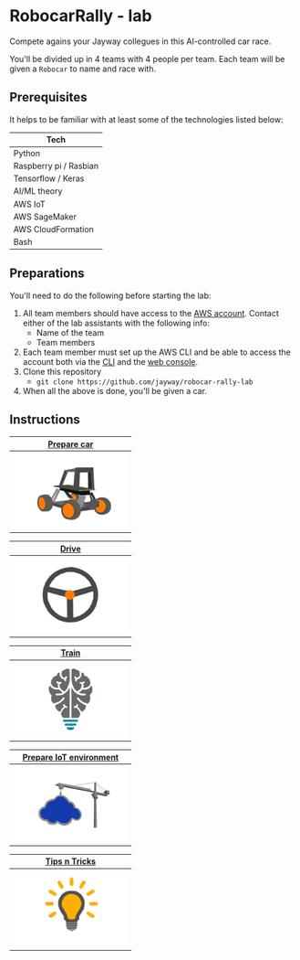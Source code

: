 # RobocarRally - lab

Compete agains your Jayway collegues in this AI-controlled car race.

You'll be divided up in 4 teams with 4 people per team. Each team will be given a `Robocar` to name and race with.

## Prerequisites

It helps to be familiar with at least some of the technologies listed below:

| Tech      |
| --------- | 
| Python |
| Raspberry pi / Rasbian |
| Tensorflow / Keras |
| AI/ML theory |
| AWS IoT |
| AWS SageMaker |
| AWS CloudFormation |
| Bash |

## Preparations

You'll need to do the following before starting the lab:

1. All team members should have access to the [AWS account](https://648414911232.signin.aws.amazon.com/console). Contact either of the lab assistants with the following info:
   - Name of the team
   - Team members
1. Each team member must set up the AWS CLI and be able to access the account both via the [CLI](https://aws.amazon.com/cli) and the [web console](https://648414911232.signin.aws.amazon.com/console).
1. Clone this repository
   - `git clone https://github.com/jayway/robocar-rally-lab`
1. When all the above is done, you'll be given a car.

## Instructions

| [Prepare car](docs/PREPARE-CAR.md)          |
|     :---:                                   |
| <img src="docs/donkey-car.jpg" width="200"> |

| [Drive](docs/DRIVE-CAR.md)                      |
|     :---:                                       |
| <img src="docs/steering-wheel.jpg" width="200"> |

| [Train](docs/AI.md)                             |
|     :---:                                       |
| <img src="docs/ai.jpg" width="200"> |

| [Prepare IoT environment](docs/PREPARE-IOT.md)  |
|     :---:                                       |
| <img src="docs/setup-iot.jpg" width="200">      |

| [Tips n Tricks](docs/TIPS-N-TRICKS.md)          |
|     :---:                                       |
| <img src="docs/tips-n-tricks.jpg" width="200">  |
